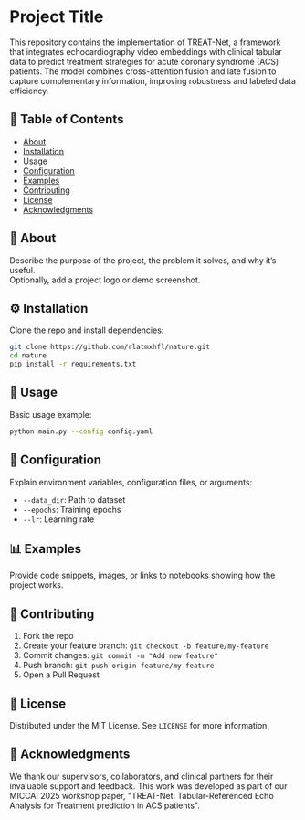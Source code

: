 # Project Title

This repository contains the implementation of TREAT-Net, a framework that integrates echocardiography video embeddings with clinical tabular data to predict treatment strategies for acute coronary syndrome (ACS) patients. The model combines cross-attention fusion and late fusion to capture complementary information, improving robustness and labeled data efficiency.

## 📖 Table of Contents
- [About](#about)
- [Installation](#installation)
- [Usage](#usage)
- [Configuration](#configuration)
- [Examples](#examples)
- [Contributing](#contributing)
- [License](#license)
- [Acknowledgments](#acknowledgments)

## 📌 About
Describe the purpose of the project, the problem it solves, and why it’s useful.  
Optionally, add a project logo or demo screenshot.


## ⚙️ Installation
Clone the repo and install dependencies:

```bash
git clone https://github.com/rlatmxhfl/nature.git
cd nature
pip install -r requirements.txt
```

## 🚀 Usage
Basic usage example:

```bash
python main.py --config config.yaml
```

## 🔧 Configuration
Explain environment variables, configuration files, or arguments:

- `--data_dir`: Path to dataset  
- `--epochs`: Training epochs  
- `--lr`: Learning rate  

## 📊 Examples
Provide code snippets, images, or links to notebooks showing how the project works.

## 🤝 Contributing
1. Fork the repo  
2. Create your feature branch: `git checkout -b feature/my-feature`  
3. Commit changes: `git commit -m "Add new feature"`  
4. Push branch: `git push origin feature/my-feature`  
5. Open a Pull Request  

## 📜 License
Distributed under the MIT License. See `LICENSE` for more information.

## 🙏 Acknowledgments
We thank our supervisors, collaborators, and clinical partners for their invaluable support and feedback. This work was developed as part of our MICCAI 2025 workshop paper, "TREAT-Net: Tabular-Referenced Echo Analysis for Treatment prediction in ACS patients".
